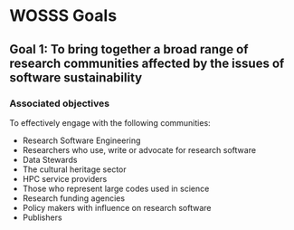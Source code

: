 # WOSSS Goals

## Goal 1: To bring together a broad range of research communities affected by the issues of software sustainability

### Associated objectives
To effectively engage with the following communities:

+ Research Software Engineering 
+ Researchers who use, write or advocate for research software
+ Data Stewards
+ The cultural heritage sector 
+ HPC service providers
+ Those who represent large codes used in science
+ Research funding agencies
+ Policy makers with influence on research software
+ Publishers

